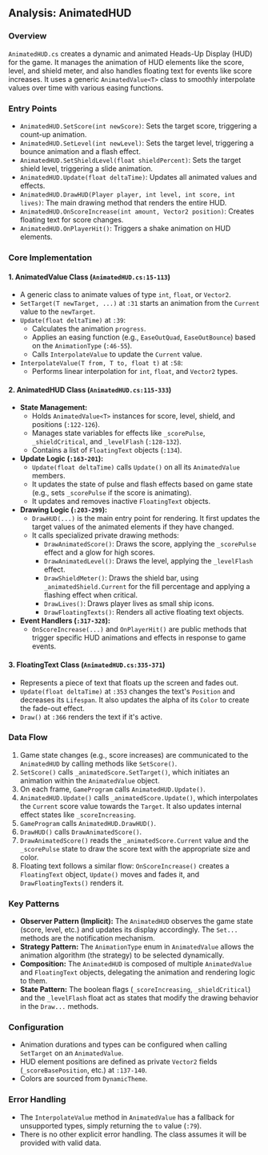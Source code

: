 ## Analysis: AnimatedHUD

### Overview
`AnimatedHUD.cs` creates a dynamic and animated Heads-Up Display (HUD) for the game. It manages the animation of HUD elements like the score, level, and shield meter, and also handles floating text for events like score increases. It uses a generic `AnimatedValue<T>` class to smoothly interpolate values over time with various easing functions.

### Entry Points
- `AnimatedHUD.SetScore(int newScore)`: Sets the target score, triggering a count-up animation.
- `AnimatedHUD.SetLevel(int newLevel)`: Sets the target level, triggering a bounce animation and a flash effect.
- `AnimatedHUD.SetShieldLevel(float shieldPercent)`: Sets the target shield level, triggering a slide animation.
- `AnimatedHUD.Update(float deltaTime)`: Updates all animated values and effects.
- `AnimatedHUD.DrawHUD(Player player, int level, int score, int lives)`: The main drawing method that renders the entire HUD.
- `AnimatedHUD.OnScoreIncrease(int amount, Vector2 position)`: Creates floating text for score changes.
- `AnimatedHUD.OnPlayerHit()`: Triggers a shake animation on HUD elements.

### Core Implementation

#### 1. AnimatedValue<T> Class (`AnimatedHUD.cs:15-113`)
- A generic class to animate values of type `int`, `float`, or `Vector2`.
- `SetTarget(T newTarget, ...)` at `:31` starts an animation from the `Current` value to the `newTarget`.
- `Update(float deltaTime)` at `:39`:
    - Calculates the animation `progress`.
    - Applies an easing function (e.g., `EaseOutQuad`, `EaseOutBounce`) based on the `AnimationType` (`:46-55`).
    - Calls `InterpolateValue` to update the `Current` value.
- `InterpolateValue(T from, T to, float t)` at `:58`:
    - Performs linear interpolation for `int`, `float`, and `Vector2` types.

#### 2. AnimatedHUD Class (`AnimatedHUD.cs:115-333`)
- **State Management:**
    - Holds `AnimatedValue<T>` instances for score, level, shield, and positions (`:122-126`).
    - Manages state variables for effects like `_scorePulse`, `_shieldCritical`, and `_levelFlash` (`:128-132`).
    - Contains a list of `FloatingText` objects (`:134`).
- **Update Logic (`:163-201`):**
    - `Update(float deltaTime)` calls `Update()` on all its `AnimatedValue` members.
    - It updates the state of pulse and flash effects based on game state (e.g., sets `_scorePulse` if the score is animating).
    - It updates and removes inactive `FloatingText` objects.
- **Drawing Logic (`:203-299`):**
    - `DrawHUD(...)` is the main entry point for rendering. It first updates the target values of the animated elements if they have changed.
    - It calls specialized private drawing methods:
        - `DrawAnimatedScore()`: Draws the score, applying the `_scorePulse` effect and a glow for high scores.
        - `DrawAnimatedLevel()`: Draws the level, applying the `_levelFlash` effect.
        - `DrawShieldMeter()`: Draws the shield bar, using `_animatedShield.Current` for the fill percentage and applying a flashing effect when critical.
        - `DrawLives()`: Draws player lives as small ship icons.
        - `DrawFloatingTexts()`: Renders all active floating text objects.
- **Event Handlers (`:317-328`):**
    - `OnScoreIncrease(...)` and `OnPlayerHit()` are public methods that trigger specific HUD animations and effects in response to game events.

#### 3. FloatingText Class (`AnimatedHUD.cs:335-371`)
- Represents a piece of text that floats up the screen and fades out.
- `Update(float deltaTime)` at `:353` changes the text's `Position` and decreases its `Lifespan`. It also updates the alpha of its `Color` to create the fade-out effect.
- `Draw()` at `:366` renders the text if it's active.

### Data Flow
1.  Game state changes (e.g., score increases) are communicated to the `AnimatedHUD` by calling methods like `SetScore()`.
2.  `SetScore()` calls `_animatedScore.SetTarget()`, which initiates an animation within the `AnimatedValue` object.
3.  On each frame, `GameProgram` calls `AnimatedHUD.Update()`.
4.  `AnimatedHUD.Update()` calls `_animatedScore.Update()`, which interpolates the `Current` score value towards the `Target`. It also updates internal effect states like `_scoreIncreasing`.
5.  `GameProgram` calls `AnimatedHUD.DrawHUD()`.
6.  `DrawHUD()` calls `DrawAnimatedScore()`.
7.  `DrawAnimatedScore()` reads the `_animatedScore.Current` value and the `_scorePulse` state to draw the score text with the appropriate size and color.
8.  Floating text follows a similar flow: `OnScoreIncrease()` creates a `FloatingText` object, `Update()` moves and fades it, and `DrawFloatingTexts()` renders it.

### Key Patterns
- **Observer Pattern (Implicit):** The `AnimatedHUD` observes the game state (score, level, etc.) and updates its display accordingly. The `Set...` methods are the notification mechanism.
- **Strategy Pattern:** The `AnimationType` enum in `AnimatedValue` allows the animation algorithm (the strategy) to be selected dynamically.
- **Composition:** The `AnimatedHUD` is composed of multiple `AnimatedValue` and `FloatingText` objects, delegating the animation and rendering logic to them.
- **State Pattern:** The boolean flags (`_scoreIncreasing`, `_shieldCritical`) and the `_levelFlash` float act as states that modify the drawing behavior in the `Draw...` methods.

### Configuration
- Animation durations and types can be configured when calling `SetTarget` on an `AnimatedValue`.
- HUD element positions are defined as private `Vector2` fields (`_scoreBasePosition`, etc.) at `:137-140`.
- Colors are sourced from `DynamicTheme`.

### Error Handling
- The `InterpolateValue` method in `AnimatedValue` has a fallback for unsupported types, simply returning the `to` value (`:79`).
- There is no other explicit error handling. The class assumes it will be provided with valid data.